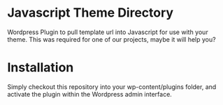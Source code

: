 Javascript Theme Directory
==========================

Wordpress Plugin to pull template url into Javascript for use with your theme. This was required for one of our projects, maybe it will help you?

# Installation

Simply checkout this repository into your wp-content/plugins folder, and activate the plugin within the Wordpress admin interface.